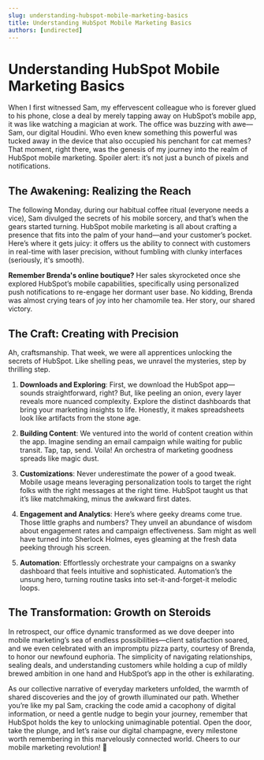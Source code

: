 ```yaml
---
slug: understanding-hubspot-mobile-marketing-basics
title: Understanding HubSpot Mobile Marketing Basics
authors: [undirected]
---
```


# Understanding HubSpot Mobile Marketing Basics

When I first witnessed Sam, my effervescent colleague who is forever glued to his phone, close a deal by merely tapping away on HubSpot’s mobile app, it was like watching a magician at work. The office was buzzing with awe—Sam, our digital Houdini. Who even knew something this powerful was tucked away in the device that also occupied his penchant for cat memes? That moment, right there, was the genesis of my journey into the realm of HubSpot mobile marketing. Spoiler alert: it’s not just a bunch of pixels and notifications.

## The Awakening: Realizing the Reach

The following Monday, during our habitual coffee ritual (everyone needs a vice), Sam divulged the secrets of his mobile sorcery, and that’s when the gears started turning. HubSpot mobile marketing is all about crafting a presence that fits into the palm of your hand—and your customer’s pocket. Here’s where it gets juicy: it offers us the ability to connect with customers in real-time with laser precision, without fumbling with clunky interfaces (seriously, it's smooth).

**Remember Brenda's online boutique?** Her sales skyrocketed once she explored HubSpot’s mobile capabilities, specifically using personalized push notifications to re-engage her dormant user base. No kidding, Brenda was almost crying tears of joy into her chamomile tea. Her story, our shared victory.

## The Craft: Creating with Precision

Ah, craftsmanship. That week, we were all apprentices unlocking the secrets of HubSpot. Like shelling peas, we unravel the mysteries, step by thrilling step.

1. **Downloads and Exploring**: First, we download the HubSpot app—sounds straightforward, right? But, like peeling an onion, every layer reveals more nuanced complexity. Explore the distinct dashboards that bring your marketing insights to life. Honestly, it makes spreadsheets look like artifacts from the stone age.

2. **Building Content**: We ventured into the world of content creation within the app. Imagine sending an email campaign while waiting for public transit. Tap, tap, send. Voila! An orchestra of marketing goodness spreads like magic dust.

3. **Customizations**: Never underestimate the power of a good tweak. Mobile usage means leveraging personalization tools to target the right folks with the right messages at the right time. HubSpot taught us that it’s like matchmaking, minus the awkward first dates.

4. **Engagement and Analytics**: Here’s where geeky dreams come true. Those little graphs and numbers? They unveil an abundance of wisdom about engagement rates and campaign effectiveness. Sam might as well have turned into Sherlock Holmes, eyes gleaming at the fresh data peeking through his screen.

5. **Automation**: Effortlessly orchestrate your campaigns on a swanky dashboard that feels intuitive and sophisticated. Automation’s the unsung hero, turning routine tasks into set-it-and-forget-it melodic loops.

## The Transformation: Growth on Steroids

In retrospect, our office dynamic transformed as we dove deeper into mobile marketing’s sea of endless possibilities—client satisfaction soared, and we even celebrated with an impromptu pizza party, courtesy of Brenda, to honor our newfound euphoria. The simplicity of navigating relationships, sealing deals, and understanding customers while holding a cup of mildly brewed ambition in one hand and HubSpot’s app in the other is exhilarating.

As our collective narrative of everyday marketers unfolded, the warmth of shared discoveries and the joy of growth illuminated our path. Whether you’re like my pal Sam, cracking the code amid a cacophony of digital information, or need a gentle nudge to begin your journey, remember that HubSpot holds the key to unlocking unimaginable potential. Open the door, take the plunge, and let’s raise our digital champagne, every milestone worth remembering in this marvelously connected world. Cheers to our mobile marketing revolution! 🍾